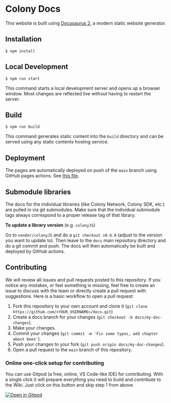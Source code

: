 # Colony Docs

This website is built using [Docusaurus 2](https://docusaurus.io/), a modern static website generator.

## Installation

```
$ npm install
```

## Local Development

```
$ npm run start
```

This command starts a local development server and opens up a browser window. Most changes are reflected live without having to restart the server.

## Build

```
$ npm run build
```

This command generates static content into the `build` directory and can be served using any static contents hosting service.

## Deployment

The pages are automatically deployed on push of the `main` branch using GitHub pages actions. See [this file](https://github.com/JoinColony/docs/blob/main/.github/workflows/ci.yml).

## Submodule libraries

The docs for the individual libraries (like Colony Network, Colony SDK, etc.) are pulled in via git submodules. Make sure that the individual submodule tags always correspond to a proper release tag of that library.

**To update a library version** (e.g. `colonyJS`)

Go to `vendor/colonyJS` and do a `git checkout v0.6.0` (adjust to the version you want to update to). Then leave to the `docs` main repository directory and do a git commit and push. The docs will then automatically be built and deployed by GitHub actions.

## Contributing

We will review all issues and pull requests posted to this repository. If you notice any mistakes, or feel something is missing, feel free to create an issue to discuss with the team or directly create a pull request with suggestions. Here is a basic workflow to open a pull request:

1. Fork this repository to your own account and clone it (`git clone https://github.com/<YOUR_USERNAME>/docs.git`)
2. Create a docs branch for your changes (`git checkout -b docs/my-doc-changes`).
3. Make your changes.
4. Commit your changes (`git commit -m 'Fix some typos, add chapter about bees'`).
5. Push your changes to your fork (`git push origin docs/my-doc-changes`).
6. Open a pull request to the `main` branch of this repository.

### Online one-click setup for contributing

You can use Gitpod (a free, online, VS Code-like IDE) for contributing. With a single click it will prepare everything you need to build and contribute to the Wiki. Just click on this button and skip step 1 from above.

[![Open in Gitpod](https://gitpod.io/button/open-in-gitpod.svg)][gitpod-url]

<!-- https://www.markdownguide.org/basic-syntax/#reference-style-links -->

[gitpod-url]: https://gitpod.io/#https://github.com/JoinColony/docs
